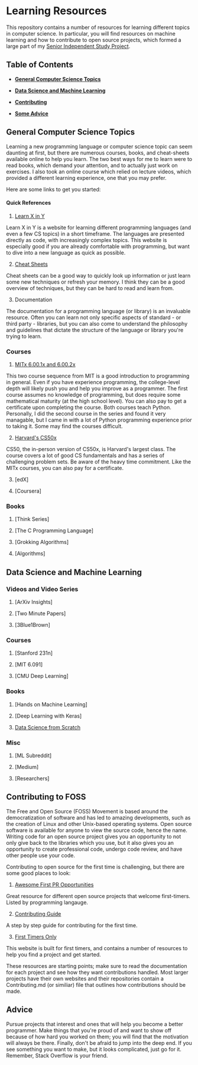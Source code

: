 # Learning Resources

This repository contains a number of resources for learning different topics in computer science. In particular, you will find resources on machine learning and how to contribute to open source projects, which formed a large part of my [Senior Independent Study Project](https://github.com/ndalton12/Python-Learning). 

## Table of Contents

* **[General Computer Science Topics](#general-computer-science-topics)**  

* **[Data Science and Machine Learning](#data-science-and-machine-learning)**  

* **[Contributing](#contributing-to-foss)**

* **[Some Advice](#advice)**

## General Computer Science Topics

Learning a new programming language or computer science topic can seem daunting at first, but there are numerous courses, books, and cheat-sheets available online to help you learn. The two best ways for me to learn were to read books, which demand your attention, and to actually just work on exercises. I also took an online course which relied on lecture videos, which provided a different learning experience, one that you may prefer.

Here are some links to get you started:

#### Quick References

1.  [Learn X in Y](https://learnxinyminutes.com/)

Learn X in Y is a website for learning different programming languages (and even a few CS topics) in a short timeframe. The languages are presented directly as code, with increasingly complex topics. This website is especially good if you are already comfortable with programming, but want to dive into a new language as quick as possible.

2. [Cheat Sheets](https://www.cheatography.com/tag/programming/)

Cheat sheets can be a good way to quickly look up information or just learn some new techniques or refresh your memory. I think they can be a good overview of techniques, but they can be hard to read and learn from.

3. Documentation

The documentation for a programming language (or library) is an invaluable resource. Often you can learn not only specific aspects of standard - or third party - libraries, but you can also come to understand the philosophy and guidelines that dictate the structure of the language or library you're trying to learn. 

### Courses

1. [MITx 6.00.1x and 6.00.2x](https://www.edx.org/course/introduction-computer-science-mitx-6-00-1x-11)

This two course sequence from MIT is a good introduction to programming in general. Even if you have experience programming, the college-level depth will likely push you and help you improve as a programmer. The first course assumes no knowledge of programming, but does require some mathematical maturity (at the high school level). You can also pay to get a certificate upon completing the course. Both courses teach Python. Personally, I did the second course in the series and found it very managable, but I came in with a lot of Python programming experience prior to taking it. Some may find the courses difficult. 

2. [Harvard's CS50x](https://www.edx.org/course/cs50s-introduction-computer-science-harvardx-cs50x)

CS50, the in-person version of CS50x, is Harvard's largest class. The course covers a lot of good CS fundamentals and has a series of challenging problem sets. Be aware of the heavy time commitment. Like the MITx courses, you can also pay for a certificate.

3. [edX]

4. [Coursera]

### Books

1. [Think Series]

2. [The C Programming Language]

3. [Grokking Algorithms]

4. [Algorithms]

## Data Science and Machine Learning

### Videos and Video Series

1. [ArXiv Insights]

2. [Two Minute Papers]

3. [3Blue1Brown]

### Courses

1. [Stanford 231n]

2. [MIT 6.091]

3. [CMU Deep Learning]

### Books

1. [Hands on Machine Learning]

2. [Deep Learning with Keras]

3. [Data Science from Scratch](https://www.amazon.com/Data-Science-Scratch-Principles-Python/dp/149190142X/ref=pd_sim_14_4?_encoding=UTF8&pd_rd_i=149190142X&pd_rd_r=P8GZMPNVN5M5GYRH2QP3&pd_rd_w=dtfZn&pd_rd_wg=dRfCm&psc=1&refRID=P8GZMPNVN5M5GYRH2QP3)

### Misc

1. [ML Subreddit]

2. [Medium]

3. [Researchers]

## Contributing to FOSS

The Free and Open Source (FOSS) Movement is based around the democratization of software and has led to amazing developments, such as the creation of Linux and other Unix-based operating systems. Open source software is available for anyone to view the source code, hence the name. Writing code for an open source project gives you an opportunity to not only give back to the libraries which you use, but it also gives you an opportunity to create professional code, undergo code review, and have other people use your code.

Contributing to open source for the first time is challenging, but there are some good places to look:

1. [Awesome First PR Opportunities](https://github.com/MunGell/awesome-for-beginners)

Great resource for different open source projects that welcome first-timers. Listed by programming langauge.

2. [Contributing Guide](https://www.developer.com/open/how-to-start-contributing-to-open-source.html)

A step by step guide for contributing for the first time. 

3. [First Timers Only](https://www.firsttimersonly.com/)

This website is built for first timers, and contains a number of resources to help you find a project and get started.

These resources are starting points; make sure to read the documentation for each project and see how they want contributions handled. Most larger projects have their own websites and their repositories contain a Contributing.md (or similiar) file that outlines how contributions should be made. 

## Advice

Pursue projects that interest and ones that will help you become a better programmer. Make things that you're proud of and want to show off because of how hard you worked on them; you will find that the motivation will always be there. Finally, don't be afraid to jump into the deep end. If you see something you want to make, but it looks complicated, just go for it. Remember, Stack Overflow is your friend.

